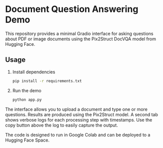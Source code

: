 # Document Question Answering Demo

This repository provides a minimal Gradio interface for asking questions about
PDF or image documents using the Pix2Struct DocVQA model from Hugging Face.

## Usage

1. Install dependencies
   ```bash
   pip install -r requirements.txt
   ```
2. Run the demo
   ```bash
   python app.py
   ```

The interface allows you to upload a document and type one or more questions.
Results are produced using the Pix2Struct model.  A second tab shows verbose
logs for each processing step with timestamps.  Use the copy button above the
log to easily capture the output.

The code is designed to run in Google Colab and can be deployed to a Hugging
Face Space.
